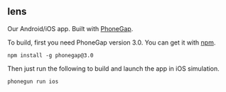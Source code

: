 ## lens

Our Android/iOS app. Built with [PhoneGap](http://phonegap.com/).

To build, first you need PhoneGap version 3.0. You can get it with
[npm](http://npmjs.org).

    npm install -g phonegap@3.0

Then just run the following to build and launch the app in iOS
simulation.

    phonegun run ios
